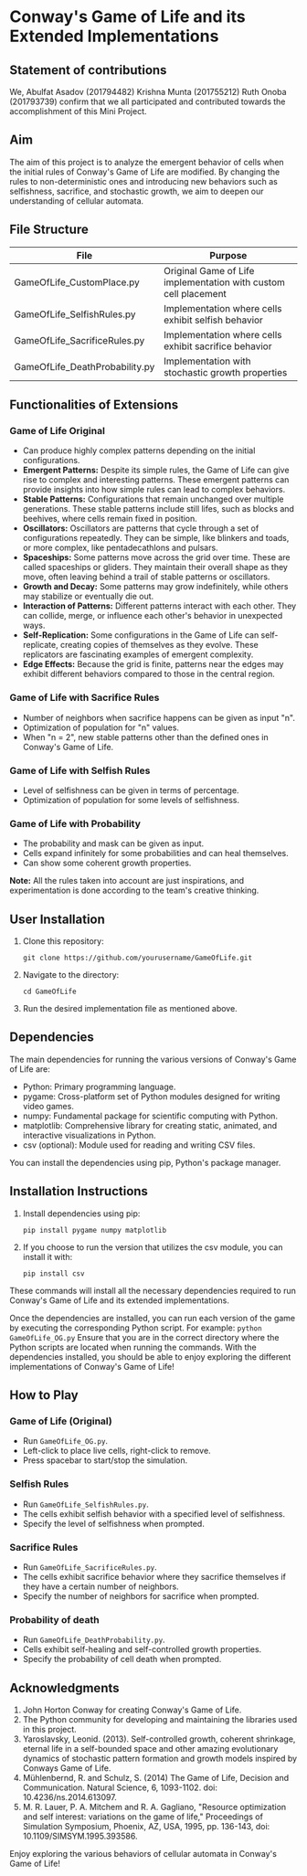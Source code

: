 # Conway's Game of Life and its Extended Implementations

## Statement of contributions
We, 
Abulfat Asadov (201794482) 
Krishna Munta (201755212) 
Ruth Onoba (201793739) 
confirm that we all participated and contributed towards the accomplishment of this Mini Project.

## Aim
The aim of this project is to analyze the emergent behavior of cells when the initial rules of Conway's Game of Life are modified. By changing the rules to non-deterministic ones and introducing new behaviors such as selfishness, sacrifice, and stochastic growth, we aim to deepen our understanding of cellular automata.

## File Structure
| File                        | Purpose                                                          |
|-----------------------------|------------------------------------------------------------------|
| GameOfLife_CustomPlace.py   | Original Game of Life implementation with custom cell placement  |
| GameOfLife_SelfishRules.py  | Implementation where cells exhibit selfish behavior              |
| GameOfLife_SacrificeRules.py| Implementation where cells exhibit sacrifice behavior            |
| GameOfLife_DeathProbability.py           | Implementation with stochastic growth properties                 |

## Functionalities of Extensions
### Game of Life Original

- Can produce highly complex patterns depending on the initial configurations.
- **Emergent Patterns:** Despite its simple rules, the Game of Life can give rise to complex and interesting patterns. These emergent patterns can provide insights into how simple rules can lead to complex behaviors.
- **Stable Patterns:** Configurations that remain unchanged over multiple generations. These stable patterns include still lifes, such as blocks and beehives, where cells remain fixed in position.
- **Oscillators:** Oscillators are patterns that cycle through a set of configurations repeatedly. They can be simple, like blinkers and toads, or more complex, like pentadecathlons and pulsars.
- **Spaceships:** Some patterns move across the grid over time. These are called spaceships or gliders. They maintain their overall shape as they move, often leaving behind a trail of stable patterns or oscillators.
- **Growth and Decay:** Some patterns may grow indefinitely, while others may stabilize or eventually die out.
- **Interaction of Patterns:** Different patterns interact with each other. They can collide, merge, or influence each other's behavior in unexpected ways.
- **Self-Replication:** Some configurations in the Game of Life can self-replicate, creating copies of themselves as they evolve. These replicators are fascinating examples of emergent complexity.
- **Edge Effects:** Because the grid is finite, patterns near the edges may exhibit different behaviors compared to those in the central region.

### Game of Life with Sacrifice Rules
- Number of neighbors when sacrifice happens can be given as input "n".
- Optimization of population for "n" values.
- When "n = 2", new stable patterns other than the defined ones in Conway's Game of Life.

### Game of Life with Selfish Rules
- Level of selfishness can be given in terms of percentage.
- Optimization of population for some levels of selfishness.

### Game of Life with Probability
- The probability and mask can be given as input.
- Cells expand infinitely for some probabilities and can heal themselves.
- Can show some coherent growth properties.

**Note:** All the rules taken into account are just inspirations, and experimentation is done according to the team's creative thinking.

## User Installation
1. Clone this repository:
    ```
    git clone https://github.com/yourusername/GameOfLife.git
    ```
2. Navigate to the directory:
    ```
    cd GameOfLife
    ```
3. Run the desired implementation file as mentioned above.

## Dependencies
The main dependencies for running the various versions of Conway's Game of Life are:

- Python: Primary programming language.
- pygame: Cross-platform set of Python modules designed for writing video games.
- numpy: Fundamental package for scientific computing with Python.
- matplotlib: Comprehensive library for creating static, animated, and interactive visualizations in Python.
- csv (optional): Module used for reading and writing CSV files.

You can install the dependencies using pip, Python's package manager.

## Installation Instructions
1. Install dependencies using pip:
    ```
    pip install pygame numpy matplotlib
    ```
2. If you choose to run the version that utilizes the csv module, you can install it with:
    ```
    pip install csv
    ```

These commands will install all the necessary dependencies required to run Conway's Game of Life and its extended implementations.

Once the dependencies are installed, you can run each version of the game by executing the corresponding Python script. For example:
    ```
    python GameOfLife_OG.py
    ```
Ensure that you are in the correct directory where the Python scripts are located when running the commands. With the dependencies installed, you should be able to enjoy exploring the different implementations of Conway's Game of Life!

## How to Play
### Game of Life (Original)
- Run `GameOfLife_OG.py`.
- Left-click to place live cells, right-click to remove.
- Press spacebar to start/stop the simulation.

### Selfish Rules
- Run `GameOfLife_SelfishRules.py`.
- The cells exhibit selfish behavior with a specified level of selfishness.
- Specify the level of selfishness when prompted.

### Sacrifice Rules
- Run `GameOfLife_SacrificeRules.py`.
- The cells exhibit sacrifice behavior where they sacrifice themselves if they have a certain number of neighbors.
- Specify the number of neighbors for sacrifice when prompted.

### Probability of death
- Run `GameOfLife_DeathProbability.py`.
- Cells exhibit self-healing and self-controlled growth properties.
- Specify the probability of cell death when prompted.

## Acknowledgments
1. John Horton Conway for creating Conway's Game of Life.
2. The Python community for developing and maintaining the libraries used in this project.
3. Yaroslavsky, Leonid. (2013). Self-controlled growth, coherent shrinkage, eternal life in a self-bounded space and other amazing evolutionary dynamics of stochastic pattern formation and growth models inspired by Conways Game of Life.
4. Mühlenbernd, R. and Schulz, S. (2014) The Game of Life, Decision and Communication. Natural Science, 6, 1093-1102. doi: 10.4236/ns.2014.613097.
5. M. R. Lauer, P. A. Mitchem and R. A. Gagliano, "Resource optimization and self interest: variations on the game of life," Proceedings of Simulation Symposium, Phoenix, AZ, USA, 1995, pp. 136-143, doi: 10.1109/SIMSYM.1995.393586.

Enjoy exploring the various behaviors of cellular automata in Conway's Game of Life!
